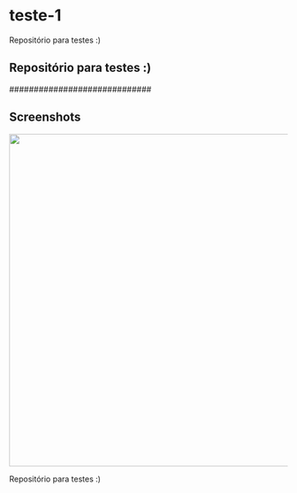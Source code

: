 # teste-1

Repositório para testes :)

## Repositório para testes :)

#############################

## Screenshots
<p align="center">
  <img src="http://sf.co.ua/16/03/wallpaper-3ac52.jpg" width="600"/>
</p>

Repositório para testes :)